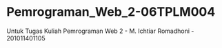 # Pemrograman_Web_2-06TPLM004
Untuk Tugas Kuliah Pemrograman Web 2 - M. Ichtiar Romadhoni - 201011401105
